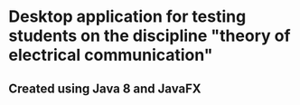 # Desktop application for testing students on the discipline "theory of electrical communication"  
## Created using Java 8 and JavaFX
